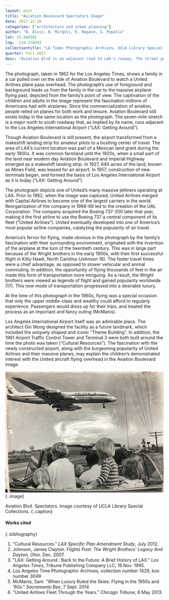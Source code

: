 ```yaml
---
layout: post
title: "Aviation Boulevard Spectators Image"
date: 2017-12-20
categories: ["architecture and urban planning"]
author: "N. Alviz, N. Mirgoli, E. Nagase, S. Popatia"
lat: 33.940381
lng: -118.378493
collectiontitle: "LA Times Photographic Archives, UCLA Library Special Collections"
quarter: Fall 2017
desc: "Aviation Blvd is an adjacent road to LAX's runway. The street permits up-close views of landing aircrafts."
---
```

The photograph, taken in 1962 for the Los Angeles Times, shows a family in a car pulled over on the side of Aviation Boulevard to watch a United Airlines plane pass overhead. The photograph’s use of foreground and background leads us from the family in the car to the massive airplane flying past, depicted from the family’s point of view. The captivation of the children and adults in the image represent the fascination millions of Americans had with airplanes. Since the commercialization of aviation, people relied on planes for both work and leisure. Aviation Boulevard still exists today in the same location as the photograph. The seven-mile stretch is a major north to south roadway that, as implied by its name, runs adjacent to the Los Angeles International Airport (“LAX: Getting Around”).

Though Aviation Boulevard is still present, the airport transformed from a makeshift landing strip for amateur pilots to a bustling center of travel. The area of LAX’s current location was part of a Mexican land grant during the early 1800s. It was common farmland until the 1920s, when a small part of the land near modern day Aviation Boulevard and Imperial Highway emerged as a makeshift landing strip. In 1927, 640 acres of the land, known as Mines Field, was leased for an airport. In 1957, construction of new terminals began, and formed the basis of Los Angeles International Airport as it is today (“LAX: Getting Around”).

The photograph depicts one of United’s many massive jetliners operating at LAX. Prior to 1962, when the image was captured, United Airlines merged with Capital Airlines to become one of the largest carriers in the world. Reorganization of the company in 1968-69 led to the creation of the UAL Corporation. The company acquired the Boeing 737-200 later that year, making it the first airline to use the Boeing 737 a central component of its fleet (“United Airlines”). United eventually developed into one of America’s most popular airline companies, catalyzing the popularity of air travel.

America’s fervor for flying, made obvious in the photograph by the family’s fascination with their surrounding environment, originated with the invention of the airplane at the turn of the twentieth century. This was in large part because of the Wright brothers in the early 1900s, with their first successful flight in Kitty Hawk, North Carolina (Johnson 16). The faster travel times were a chief advantage, as opposed to slower vehicular and animal commuting. In addition, the opportunity of flying thousands of feet in the air made this form of transportation more intriguing. As a result, the Wright brothers were viewed as legends of flight and gained popularity worldwide (17). This new mode of transportation progressed into a desirable luxury.

At the time of this photograph in the 1960s, flying was a special occasion that only the upper middle-class and wealthy could afford to regularly experience. Passengers would dress up for their trips, and treated the process as an important and fancy outing (McManis). 

Los Angeles International Airport itself was an admirable place.  The architect Gin Wong designed the facility as a future landmark, which included the uniquely shaped and iconic “Theme Building”. In addition, the 1961 Airport Traffic Control Tower and Terminal 3 were both built around the time the photo was taken (“Cultural Resources”). The fascination with the newly constructed airport, along with the burgeoning popularity of United Airlines and their massive planes, may explain the children’s demonstrated interest with the United aircraft flying overhead in the Aviation Boulevard image.



![Two families crowd a convertible with its top down so they can better see the incoming planes as they park on Aviation Blvd.](images/aviation.jpg)
   {:.image}

Aviation Blvd. Spectators. Image courtesy of UCLA Library Special Collections.
   {:.caption}



#### Works cited

{:.bibliography}
1. “Cultural Resources.” _LAX Specific Plan Amendment Study_, July 2012.
2. Johnson, James Clayton. _Flights Past: The Wright Brothers' Legacy And Dayton, Ohio_. Dec. 2007.
3. "LAX: Getting Around : Back to the Future: A Brief History of LAX." _Los Angeles Times_, Tribune Publishing Company LLC, 19 Nov. 1995.
4. Los Angeles Time Photographic Archives, collection number 1429, box number 3049
5. McManis, Sam. "When Luxury Ruled the Skies: Flying in the 1950s and '60s." _Sacramento Bee_, 7 Sept. 2014
6. "United Airlines Fleet Through the Years." _Chicago Tribune_, 6 May 2013.
